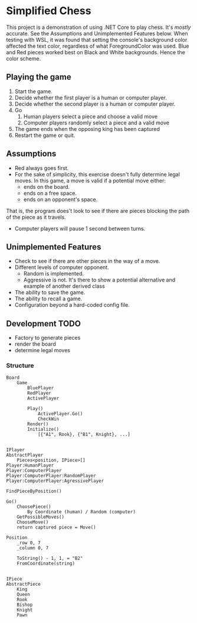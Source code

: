# Simplified Chess

This project is a demonstration of using .NET Core to play chess. It's *mostly* accurate. See the Assumptions and Unimplemented Features below. When testing with WSL, it was found that setting the console's background color affected the text color, regardless of what ForegroundColor was used. Blue and Red pieces worked best on Black and White backgrounds. Hence the color scheme.

## Playing the game
1. Start the game.
1. Decide whether the first player is a human or computer player.
1. Decide whether the second player is a human or computer player.
1. Go
    1. Human players select a piece and choose a valid move
    1. Computer players randomly select a piece and a valid move
1. The game ends when the opposing king has been captured
1. Restart the game or quit.

## Assumptions
- Red always goes first.
- For the sake of simplicity, this exercise doesn't fully  determine legal moves. In this game, a move is valid if a potential move either:
    - ends on the board.
    - ends on a free space.
    - ends on an opponent's space.

That is, the program does't look to see if there are pieces blocking the path of the piece as it travels.

- Computer players will pause 1 second between turns.

## Unimplemented Features
- Check to see if there are other pieces in the way of a move.
- Different levels of computer opponent.
    - Random is implemented.
    - Aggressive is not. It's there to show a potential alternative and example of another derived class
- The ability to save the game.
- The ability to recall a game.
- Configuration beyond a hard-coded config file.

## Development TODO
- Factory to generate pieces
- render the board
- determine legal moves


### Structure

    Board
        Game
            BluePlayer
            RedPlayer
            ActivePlayer

            Play()
                ActivePlayer.Go()
                CheckWin
            Render()
            Initialize()
                [{"A1", Rook}, {"B1", Knight}, ...]


    IPlayer
    AbstractPlayer
        Pieces<position, IPiece>[]
    Player:HumanPlayer
    Player:ComputerPlayer
    Player:ComputerPlayer:RandomPlayer
    Player:ComputerPlayer:AgressivePlayer

    FindPieceByPosition()

    Go()
        ChoosePiece()
            By Coordinate (human) / Random (computer)
        GetPossibleMoves()
        ChooseMove()
        return captured piece = Move()

    Position
        _row 0, 7
        _column 0, 7

        ToString() - 1, 1, = "B2"
        FromCoordinate(string)


    IPiece
    AbstractPiece
        King
        Queen
        Rook
        Bishop
        Knight
        Pawn
